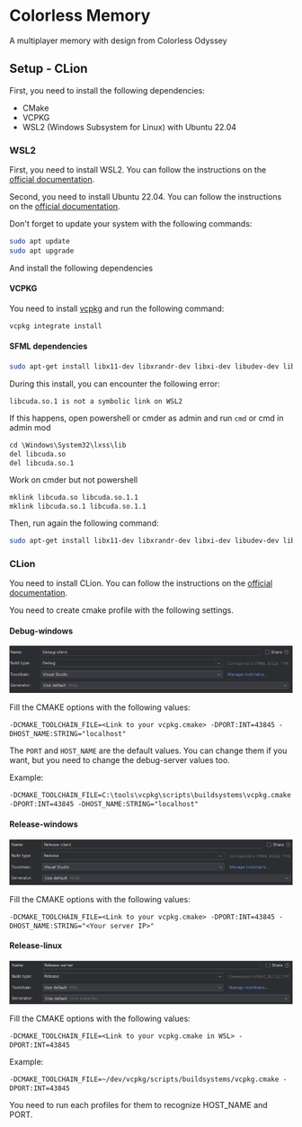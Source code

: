# Colorless Memory
A multiplayer memory with design from Colorless Odyssey

## Setup - CLion

First, you need to install the following dependencies:
- CMake
- VCPKG
- WSL2 (Windows Subsystem for Linux) with Ubuntu 22.04

### WSL2
First, you need to install WSL2. You can follow the instructions on the [official documentation](https://docs.microsoft.com/en-us/windows/wsl/install).

Second, you need to install Ubuntu 22.04. You can follow the instructions on the [official documentation](https://docs.microsoft.com/en-us/windows/wsl/install#install-a-linux-distribution).

Don't forget to update your system with the following commands:
```bash
sudo apt update
sudo apt upgrade
```

And install the following dependencies

#### VCPKG
You need to install [vcpkg](https://vcpkg.io/en/getting-started.html) and run the following command:
```bash
vcpkg integrate install
```

#### SFML dependencies
```bash
sudo apt-get install libx11-dev libxrandr-dev libxi-dev libudev-dev libgl1-mesa-dev
```

During this install, you can encounter the following error:
```
libcuda.so.1 is not a symbolic link on WSL2
```

If this happens, open powershell or cmder as admin and run `cmd` or cmd in admin mod

```
cd \Windows\System32\lxss\lib
del libcuda.so
del libcuda.so.1
```

Work on cmder but not powershell
```
mklink libcuda.so libcuda.so.1.1
mklink libcuda.so.1 libcuda.so.1.1
```

Then, run again the following command:
```bash
sudo apt-get install libx11-dev libxrandr-dev libxi-dev libudev-dev libgl1-mesa-dev
```

### CLion
You need to install CLion. You can follow the instructions on the [official documentation](https://www.jetbrains.com/clion/download/).

You need to create cmake profile with the following settings.
#### Debug-windows
![Debug-client](./documentation/images/debug-client.png)

Fill the CMAKE options with the following values:
```
-DCMAKE_TOOLCHAIN_FILE=<Link to your vcpkg.cmake> -DPORT:INT=43845 -DHOST_NAME:STRING="localhost"
```
The `PORT` and `HOST_NAME` are the default values. You can change them if you want, but you need to change the debug-server values too.

Example:
```
-DCMAKE_TOOLCHAIN_FILE=C:\tools\vcpkg\scripts\buildsystems\vcpkg.cmake -DPORT:INT=43845 -DHOST_NAME:STRING="localhost"
```

#### Release-windows
![Release-client](./documentation/images/release-client.png)

Fill the CMAKE options with the following values:
```
-DCMAKE_TOOLCHAIN_FILE=<Link to your vcpkg.cmake> -DPORT:INT=43845 -DHOST_NAME:STRING="<Your server IP>"
```

#### Release-linux
![Release-server](./documentation/images/release-server.png)

Fill the CMAKE options with the following values:
```
-DCMAKE_TOOLCHAIN_FILE=<Link to your vcpkg.cmake in WSL> -DPORT:INT=43845
```

Example:
```
-DCMAKE_TOOLCHAIN_FILE=~/dev/vcpkg/scripts/buildsystems/vcpkg.cmake -DPORT:INT=43845
```

You need to run each profiles for them to recognize HOST_NAME and PORT.